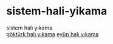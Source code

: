 # sistem-hali-yikama
sistem halı yıkama<br>
<a href="https://www.sistemhaliyikama.com.tr/gokturkhaliyikama/">göktürk halı yıkama</a>
<a href="https://www.sistemhaliyikama.com.tr/eyuphaliyikama/">eyüp halı yıkama</a>
